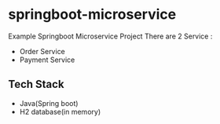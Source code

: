 # springboot-microservice
Example Springboot Microservice Project
There are 2 Service :
* Order Service
* Payment Service

## Tech Stack
* Java(Spring boot)
* H2 database(in memory)
